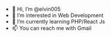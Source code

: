 - 👋 Hi, I’m @elvin005
- 👀 I’m interested in Web Development
- 🌱 I’m currently learning PHP/React Js
- 📫 You can reach me with Gmail

<!---
elvin005/elvin005 is a ✨ special ✨ repository because its `README.md` (this file) appears on your GitHub profile.
You can click the Preview link to take a look at your changes.
--->
